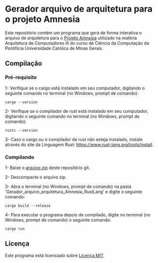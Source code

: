 # Gerador arquivo de arquitetura para o projeto Amnesia

Este repositório contém um programa que gera de forma interativa o arquivo de arquitetura para o [Projeto Amnesia](http://amnesia.lasdpc.icmc.usp.br) utilizado na matéria Arquitetura de Computadores III do curso de Ciência da Computação da Pontifícia Universidade Católica de Minas Gerais.

## Compilação

### Pré-requisito

1- Verifique se o cargo está instalado em seu computador, digitando o seguinte comando no terminal (no Windows, prompt de comando):
```
cargo --version
```

2- Verifique se o compilador de rust está instalado em seu computador, digitando o seguinte comando no terminal (no Windows, prompt de comando):
```
rustc --version
```

3- Caso o cargo ou o compilador de rust não esteja instalado, instale através do site da Linguagem Rust: https://www.rust-lang.org/tools/install.

### Compilando

1- Baixe o [arquivo zip](https://github.com/Henriquemcc/Gerador_arquivo_arquitetura_amnesia_RustLang/archive/master.zip) deste repositório git.

2- Descompacte o arquivo zip.

3- Abra o terminal (no Windows, prompt de comando) na pasta 'Gerador_arquivo_arquitetura_Amnesia_RustLang' e digite o seguinte comando:
```
cargo build --release
```

4- Para executar o programa depois de compilado, digite no terminal (no Windows, prompt de comando) o seguinte comando:
```
cargo run
```

## Licença

Este programa está licensiado sobre [Licença MIT](LICENSE).
